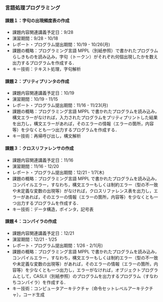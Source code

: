 ### 言語処理プログラミング

#### 課題１：字句の出現頻度表の作成
- 課題内容関連講義予定日：9/28
- 演習期間：9/28 - 10/18
- レポート・プログラム提出期間：10/19 - 10/26(月)
- 課題の概略：プログラミング言語 MPPL（別紙参照）で書かれたプログラムらしきものを読み込み，字句（トークン）がそれぞれ何個出現したかを数え出力するプログラムを作成する．
- キー技術：テキスト処理，字句解析

#### 課題２：プリティプリンタの作成
- 課題内容関連講義予定日：10/19
- 演習期間：10/19 - 11/15
- レポート・プログラム提出期間：11/16 - 11/23(月)
- 課題の概略：プログラミング言語 MPPL で書かれたプログラムを読み込み，構文エラーがなければ，入力されたプログラムをプリティプリントした結果を出力し，構文エラーがあれば，そのエラーの情報（エラーの箇所，内容等）を少なくとも一つ出力するプログラムを作成する．
- キー技術：再帰呼び出し，構文解析
  
#### 課題３：クロスリファレンサの作成
- 課題内容関連講義予定日：11/16
- 演習期間：11/16 - 12/20
- レポート・プログラム提出期間：12/21 - 1/7(木)
- 課題の概略：プログラミング言語 MPPL で書かれたプログラムを読み込み，コンパイルエラー，すなわち，構文エラーもしくは制約エラー（型の不一致や未定義な変数の出現等）がなければ，クロスリファレンス表を出力し，エラーがあれば，そのエラーの情報（エラーの箇所，内容等）を少なくとも一つ出力するプログラムを作成する．
- キー技術：データ構造，ポインタ，記号表

#### 課題４：コンパイラの作成
- 課題内容関連講義予定日：12/21
- 演習期間：12/21 - 1/25
- レポート・プログラム提出期間：1/26 - 2/1(月)
- 課題の概略：プログラミング言語 MPPL で書かれたプログラムを読み込み，コンパイルエラー，すなわち，構文エラーもしくは制約エラー（型の不一致や未定義な変数の出現等）があれば，そのエラーの情報（エラーの箇所，内容等）を少なくとも一つ出力し，エラーがなければ，オブジェクトプログラムとして，CASLII（別紙参照）のプログラムを出力するプログラム（すなわちコンパイラ）を作成する．
- キー技術：コンピュータアーキテクチャ（命令セットレベルアーキテクチャ），コード生成
